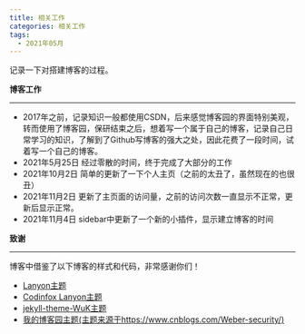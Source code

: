 ```yaml
---
title: 相关工作
categories: 相关工作
tags:
  - 2021年05月
---
```


记录一下对搭建博客的过程。

**博客工作**
<hr/>

* 2017年之前，记录知识一般都使用CSDN，后来感觉博客园的界面特别美观，转而使用了博客园，保研结束之后，想着写一个属于自己的博客，记录自己日常学习的知识，了解到了Github写博客的强大之处，因此花费了一段时间，试着写一个自己的博客。
* 2021年5月25日 经过零散的时间，终于完成了大部分的工作
* 2021年10月2日 简单的更新了一下个人主页（之前的太丑了，虽然现在的也很丑）
* 2021年11月2日 更新了主页面的访问量，之前的访问次数一直显示不正常，更新后显示正常。
* 2021年11月4日 sidebar中更新了一个新的小插件，显示建立博客的时间
  
**致谢**
<hr/>

博客中借鉴了以下博客的样式和代码，非常感谢你们！
* [Lanyon主题](http://jekyllthemes.org/themes/lanyon/)
* [Codinfox Lanyon主题](http://jekyllthemes.org/themes/codinfox-lanyon/)
* [jekyll-theme-WuK主题](http://jekyllthemes.org/themes/wu-kan/)
* [我的博客园主题(主题来源于https://www.cnblogs.com/Weber-security/)](https://www.cnblogs.com/cxwpluto/)
